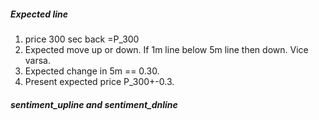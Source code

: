 ##### Expected line
1. price 300 sec back =P_300
2. Expected move up or down. If 1m line below 5m line then down. Vice varsa.
3. Expected change in 5m == 0.30. 
4. Present expected price P_300+-0.3.

##### sentiment_upline and sentiment_dnline

